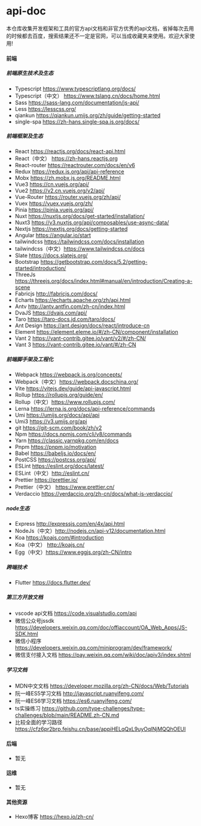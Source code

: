 # api-doc
本仓库收集开发框架和工具的官方api文档和非官方优秀的api文档，省掉每次去用的时候都去百度，搜索结果还不一定是官网，可以当成收藏夹来使用。欢迎大家使用!

#### 前端
##### 前端原生技术及生态
- Typescript https://www.typescriptlang.org/docs/
- Typescript（中文） https://www.tslang.cn/docs/home.html
- Sass https://sass-lang.com/documentation/js-api/
- Less https://lesscss.org/
- qiankun https://qiankun.umijs.org/zh/guide/getting-started
- single-spa https://zh-hans.single-spa.js.org/docs/
##### 前端框架及生态
- React https://reactjs.org/docs/react-api.html
- React（中文） https://zh-hans.reactjs.org
- React-router https://reactrouter.com/docs/en/v6
- Redux https://redux.js.org/api/api-reference
- Mobx https://zh.mobx.js.org/README.html
- Vue3  https://cn.vuejs.org/api/
- Vue2  https://v2.cn.vuejs.org/v2/api/
- Vue-Router https://router.vuejs.org/zh/api/
- Vuex https://vuex.vuejs.org/zh/
- Pinia https://pinia.vuejs.org/api/
- Nuxt https://nuxtjs.org/docs/get-started/installation/
- Nuxt3 https://v3.nuxtjs.org/api/composables/use-async-data/
- Nextjs https://nextjs.org/docs/getting-started
- Angular https://angular.io/start
- tailwindcss https://tailwindcss.com/docs/installation
- tailwindcss（中文）https://www.tailwindcss.cn/docs
- Slate https://docs.slatejs.org/
- Bootstrap https://getbootstrap.com/docs/5.2/getting-started/introduction/
- ThreeJs https://threejs.org/docs/index.html#manual/en/introduction/Creating-a-scene
- Fabricjs http://fabricjs.com/docs/
- Echarts https://echarts.apache.org/zh/api.html
- Antv http://antv.antfin.com/zh-cn/index.html
- DvaJS https://dvajs.com/api/
- Taro https://taro-docs.jd.com/taro/docs/
- Ant Design https://ant.design/docs/react/introduce-cn
- Element https://element.eleme.io/#/zh-CN/component/installation
- Vant 2 https://vant-contrib.gitee.io/vant/v2/#/zh-CN/
- Vant 3  https://vant-contrib.gitee.io/vant/#/zh-CN

##### 前端脚手架及工程化
- Webpack https://webpack.js.org/concepts/
- Webpack（中文）https://webpack.docschina.org/
- Vite https://vitejs.dev/guide/api-javascript.html
- Rollup https://rollupjs.org/guide/en/
- Rollup（中文）https://www.rollupjs.com/
- Lerna https://lerna.js.org/docs/api-reference/commands
- Umi https://umijs.org/docs/api/api
- Umi3 https://v3.umijs.org/api
- git https://git-scm.com/book/zh/v2
- Npm https://docs.npmjs.com/cli/v8/commands
- Yarn https://classic.yarnpkg.com/en/docs
- Pnpm https://pnpm.io/motivation
- Babel https://babeljs.io/docs/en/
- PostCSS https://postcss.org/api/
- ESLint https://eslint.org/docs/latest/
- ESLint（中文）http://eslint.cn/
- Prettier https://prettier.io/
- Prettier（中文） https://www.prettier.cn/
- Verdaccio https://verdaccio.org/zh-cn/docs/what-is-verdaccio/

##### node生态
- Express http://expressjs.com/en/4x/api.html
- NodeJs（中文）http://nodejs.cn/api-v12/documentation.html
- Koa https://koajs.com/#introduction
- Koa（中文） http://koajs.cn/
- Egg（中文）https://www.eggjs.org/zh-CN/intro

##### 跨端技术
- Flutter https://docs.flutter.dev/

##### 第三方开放文档
- vscode api文档 https://code.visualstudio.com/api
- 微信公众号jssdk https://developers.weixin.qq.com/doc/offiaccount/OA_Web_Apps/JS-SDK.html
- 微信小程序 https://developers.weixin.qq.com/miniprogram/dev/framework/
- 微信支付接入文档 https://pay.weixin.qq.com/wiki/doc/apiv3/index.shtml

##### 学习文档
- MDN中文文档 https://developer.mozilla.org/zh-CN/docs/Web/Tutorials
- 阮一峰ES5学习文档 http://javascript.ruanyifeng.com/
- 阮一峰ES6学习文档 https://es6.ruanyifeng.com/
- ts实操练习 https://github.com/type-challenges/type-challenges/blob/main/README.zh-CN.md
- 比较全面的学习路径 https://cfz6pr2brp.feishu.cn/base/appiHELqQxL9uyOqlNjMQQhOEUI

#### 后端

- 暂无

#### 运维

- 暂无



#### 其他资源

- Hexo博客 https://hexo.io/zh-cn/
